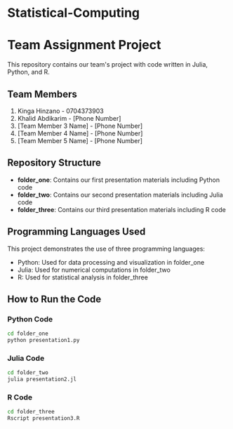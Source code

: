 # Statistical-Computing

# Team Assignment Project

This repository contains our team's project with code written in Julia, Python, and R.

## Team Members

1. Kinga Hinzano - 0704373903
2. Khalid Abdikarim - [Phone Number]
3. [Team Member 3 Name] - [Phone Number]
4. [Team Member 4 Name] - [Phone Number]
5. [Team Member 5 Name] - [Phone Number]

## Repository Structure

- **folder_one**: Contains our first presentation materials including Python code
- **folder_two**: Contains our second presentation materials including Julia code
- **folder_three**: Contains our third presentation materials including R code

## Programming Languages Used

This project demonstrates the use of three programming languages:
- Python: Used for data processing and visualization in folder_one
- Julia: Used for numerical computations in folder_two
- R: Used for statistical analysis in folder_three

## How to Run the Code

### Python Code
```bash
cd folder_one
python presentation1.py
```

### Julia Code
```bash
cd folder_two
julia presentation2.jl
```

### R Code
```bash
cd folder_three
Rscript presentation3.R
```
